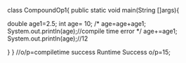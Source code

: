 class CompoundOp1{
public static void main(String []args){

double age1=2.5;
int age= 10;
/*
age=age+age1;
System.out.println(age);//compile time error
*/
age+=age1;
System.out.println(age);//12

}
}
//o/p=compiletime success
Runtime Success
o/p=15;
